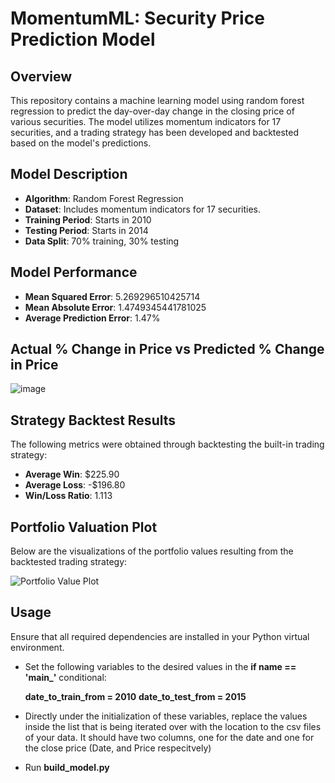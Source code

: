 # MomentumML: Security Price Prediction Model

## Overview
This repository contains a machine learning model using random forest regression to predict the day-over-day change in the closing price of various securities. The model utilizes momentum indicators for 17 securities, and a trading strategy has been developed and backtested based on the model's predictions.

## Model Description
- **Algorithm**: Random Forest Regression
- **Dataset**: Includes momentum indicators for 17 securities.
- **Training Period**: Starts in 2010
- **Testing Period**: Starts in 2014
- **Data Split**: 70% training, 30% testing

## Model Performance
- **Mean Squared Error**: 5.269296510425714
- **Mean Absolute Error**: 1.4749345441781025
- **Average Prediction Error**: 1.47%

## Actual % Change in Price vs Predicted % Change in Price
![image](https://github.com/evanwohl/MomentumML/assets/156111794/eed62714-6d34-48f1-8e36-2bab0d957eab)

## Strategy Backtest Results
The following metrics were obtained through backtesting the built-in trading strategy:
- **Average Win**: $225.90
- **Average Loss**: -$196.80
- **Win/Loss Ratio**: 1.113

## Portfolio Valuation Plot
Below are the visualizations of the portfolio values resulting from the backtested trading strategy:

![Portfolio Value Plot](https://github.com/evanwohl/MomentumML/assets/156111794/d66c024f-a1e3-4991-a367-daf22ab5e6bf)


## Usage
Ensure that all required dependencies are installed in your Python virtual environment.

- Set the following variables to the desired values in the **if name == '__main___'** conditional:

    **date_to_train_from = 2010**
    **date_to_test_from = 2015**
- Directly under the initialization of these variables, replace the values inside the list that is being iterated over with the location to the csv files of your data. It should have two columns, one for the date and one for the close price (Date, and Price respecitvely)
- Run **build_model.py**
